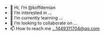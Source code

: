 - 👋 Hi, I’m @koffdemian
- 👀 I’m interested in ...
- 🌱 I’m currently learning ...
- 💞️ I’m looking to collaborate on ...
- 📫 How to reach me ...1449311704@qq.com

<!---
koffdemian/koffdemian is a ✨ special ✨ repository because its `README.md` (this file) appears on your GitHub profile.
You can click the Preview link to take a look at your changes.
--->

